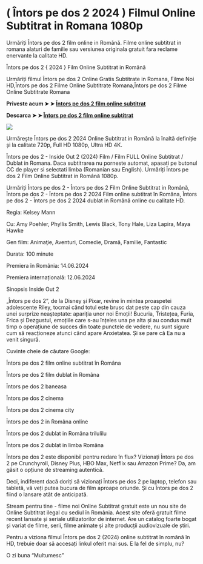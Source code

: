 # ( Întors pe dos 2 2024 ) Filmul Online Subtitrat in Romana 1080p

Urmăriți Întors pe dos 2 film online in Română. Filme online subtitrat in romana alaturi de familie sau versiunea originala gratuit fara reclame enervante la calitate HD.

Întors pe dos 2 { 2024 } Film Online Subtitrat in Română

Urmăriți filmul Întors pe dos 2 Online Gratis Subtitrate in Romana, Filme Noi HD,Întors pe dos 2 Filme Online Subtitrate Romana,Întors pe dos 2 Filme Online Subtitrate Romana

**Priveste acum ➤ ➤ [Întors pe dos 2 film online subtitrat](https://t.co/dn2Whs5geq)**

**Descarca ➤ ➤ [Întors pe dos 2 film online subtitrat](https://t.co/dn2Whs5geq)**

<img src="https://static.cinemagia.ro/img/resize/db/movie/32/36/291/inside-out-2-635635l-1600x1200-n-346e7ccd.jpg" />

Urmărește Întors pe dos 2 2024 Online Subtitrat in Română la înaltă definiție și la calitate 720p, Full HD 1080p, Ultra HD 4K.

Întors pe dos 2 - Inside Out 2 (2024) Film / Film FULL Online Subtitrat / Dublat in Romana. Daca subtitrarea nu porneste automat, apasati pe butonul CC de player si selectati limba (Romanian sau English). Urmăriți Întors pe dos 2 Film Online Subtitrat in Română 1080p.

Urmăriți Întors pe dos 2 - Întors pe dos 2 Film Online Subtitrat in Română, Întors pe dos 2 - Întors pe dos 2 2024 Film online subtitrat în Româna, Întors pe dos 2 - Întors pe dos 2 2024 dublat in Română online cu calitate HD.

Regia: Kelsey Mann

Cu: Amy Poehler, Phyllis Smith, Lewis Black, Tony Hale, Liza Lapira, Maya Hawke

Gen film: Animaţie, Aventuri, Comedie, Dramă, Familie, Fantastic

Durata: 100 minute

Premiera în România: 14.06.2024

Premiera internațională: 12.06.2024

Sinopsis Inside Out 2

„Întors pe dos 2”, de la Disney și Pixar, revine în mintea proaspetei adolescente Riley, tocmai când totul este brusc dat peste cap din cauza unei surprize neașteptate: apariția unor noi Emoții!
Bucuria, Tristețea, Furia, Frica și Dezgustul, emoțiile care s-au înțeles una pe alta și au condus mult timp o operațiune de succes din toate punctele de vedere, nu sunt sigure cum să reacționeze atunci când apare Anxietatea. Și se pare că Ea nu a venit singură.

Cuvinte cheie de căutare Google:

Întors pe dos 2 film online subtitrat în Româna

Întors pe dos 2 film dublat în Româna

Întors pe dos 2 baneasa

Întors pe dos 2 cinema

Întors pe dos 2 cinema city

Întors pe dos 2 in Româna online

Întors pe dos 2 dublat in Româna trilulilu

Întors pe dos 2 dublat in limba Româna

Întors pe dos 2 este disponibil pentru redare în flux? Vizionați Întors pe dos 2 pe Crunchyroll, Disney Plus, HBO Max, Netflix sau Amazon Prime? Da, am găsit o opțiune de streaming autentică.

Deci, indiferent dacă doriți să vizionați Întors pe dos 2 pe laptop, telefon sau tabletă, vă veți putea bucura de film aproape oriunde. Și cu Întors pe dos 2 fiind o lansare atât de anticipată.

Stream pentru tine - filme noi Online Subtitrat gratuit este un nou site de Online Subtitrat ilegal cu sediul în România. Acest site oferă gratuit filme recent lansate și seriale utilizatorilor de internet. Are un catalog foarte bogat și variat de filme, serii, filme animate și alte producții audiovizuale de știri.

Pentru a viziona filmul Întors pe dos 2 (2024) online subtitrat în română în HD, trebuie doar să accesați linkul oferit mai sus. E la fel de simplu, nu?

O zi buna “Multumesc”
